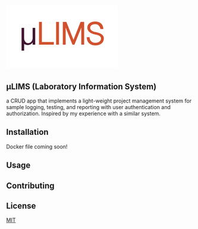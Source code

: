 # ![µLIMS Logo](/static/images/logo.png)

## µLIMS (Laboratory Information System)

a CRUD app that implements a light-weight project management system for sample logging, testing, and reporting with user authentication and authorization. Inspired by my experience with a similar system.

## Installation

Docker file coming soon! 

## Usage

## Contributing 

## License 
[MIT](https://choosealicense.com/licenses/mit/)
